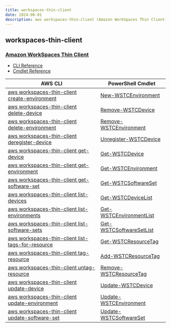 ```yaml
---
title: workspaces-thin-client
date: 2024-06-01
description: aws workspaces-thin-client (Amazon WorkSpaces Thin Client) command/cmdlet list.
---
```


## workspaces-thin-client

### [Amazon WorkSpaces Thin Client](https://aws.amazon.com/workspaces/thin-client/)

* [CLI Reference](https://awscli.amazonaws.com/v2/documentation/api/latest/reference/workspaces-thin-client/index.html)
* [Cmdlet Reference](https://docs.aws.amazon.com/powershell/latest/reference/items/WorkSpacesThinClient_cmdlets.html)

|AWS CLI|PowerShell Cmdlet|
|----|----|
|[aws workspaces-thin-client create-environment](https://awscli.amazonaws.com/v2/documentation/api/latest/reference/workspaces-thin-client/create-environment.html)|[New-WSTCEnvironment](https://docs.aws.amazon.com/powershell/latest/reference/items/New-WSTCEnvironment.html)|
|[aws workspaces-thin-client delete-device](https://awscli.amazonaws.com/v2/documentation/api/latest/reference/workspaces-thin-client/delete-device.html)|[Remove-WSTCDevice](https://docs.aws.amazon.com/powershell/latest/reference/items/Remove-WSTCDevice.html)|
|[aws workspaces-thin-client delete-environment](https://awscli.amazonaws.com/v2/documentation/api/latest/reference/workspaces-thin-client/delete-environment.html)|[Remove-WSTCEnvironment](https://docs.aws.amazon.com/powershell/latest/reference/items/Remove-WSTCEnvironment.html)|
|[aws workspaces-thin-client deregister-device](https://awscli.amazonaws.com/v2/documentation/api/latest/reference/workspaces-thin-client/deregister-device.html)|[Unregister-WSTCDevice](https://docs.aws.amazon.com/powershell/latest/reference/items/Unregister-WSTCDevice.html)|
|[aws workspaces-thin-client get-device](https://awscli.amazonaws.com/v2/documentation/api/latest/reference/workspaces-thin-client/get-device.html)|[Get-WSTCDevice](https://docs.aws.amazon.com/powershell/latest/reference/items/Get-WSTCDevice.html)|
|[aws workspaces-thin-client get-environment](https://awscli.amazonaws.com/v2/documentation/api/latest/reference/workspaces-thin-client/get-environment.html)|[Get-WSTCEnvironment](https://docs.aws.amazon.com/powershell/latest/reference/items/Get-WSTCEnvironment.html)|
|[aws workspaces-thin-client get-software-set](https://awscli.amazonaws.com/v2/documentation/api/latest/reference/workspaces-thin-client/get-software-set.html)|[Get-WSTCSoftwareSet](https://docs.aws.amazon.com/powershell/latest/reference/items/Get-WSTCSoftwareSet.html)|
|[aws workspaces-thin-client list-devices](https://awscli.amazonaws.com/v2/documentation/api/latest/reference/workspaces-thin-client/list-devices.html)|[Get-WSTCDeviceList](https://docs.aws.amazon.com/powershell/latest/reference/items/Get-WSTCDeviceList.html)|
|[aws workspaces-thin-client list-environments](https://awscli.amazonaws.com/v2/documentation/api/latest/reference/workspaces-thin-client/list-environments.html)|[Get-WSTCEnvironmentList](https://docs.aws.amazon.com/powershell/latest/reference/items/Get-WSTCEnvironmentList.html)|
|[aws workspaces-thin-client list-software-sets](https://awscli.amazonaws.com/v2/documentation/api/latest/reference/workspaces-thin-client/list-software-sets.html)|[Get-WSTCSoftwareSetList](https://docs.aws.amazon.com/powershell/latest/reference/items/Get-WSTCSoftwareSetList.html)|
|[aws workspaces-thin-client list-tags-for-resource](https://awscli.amazonaws.com/v2/documentation/api/latest/reference/workspaces-thin-client/list-tags-for-resource.html)|[Get-WSTCResourceTag](https://docs.aws.amazon.com/powershell/latest/reference/items/Get-WSTCResourceTag.html)|
|[aws workspaces-thin-client tag-resource](https://awscli.amazonaws.com/v2/documentation/api/latest/reference/workspaces-thin-client/tag-resource.html)|[Add-WSTCResourceTag](https://docs.aws.amazon.com/powershell/latest/reference/items/Add-WSTCResourceTag.html)|
|[aws workspaces-thin-client untag-resource](https://awscli.amazonaws.com/v2/documentation/api/latest/reference/workspaces-thin-client/untag-resource.html)|[Remove-WSTCResourceTag](https://docs.aws.amazon.com/powershell/latest/reference/items/Remove-WSTCResourceTag.html)|
|[aws workspaces-thin-client update-device](https://awscli.amazonaws.com/v2/documentation/api/latest/reference/workspaces-thin-client/update-device.html)|[Update-WSTCDevice](https://docs.aws.amazon.com/powershell/latest/reference/items/Update-WSTCDevice.html)|
|[aws workspaces-thin-client update-environment](https://awscli.amazonaws.com/v2/documentation/api/latest/reference/workspaces-thin-client/update-environment.html)|[Update-WSTCEnvironment](https://docs.aws.amazon.com/powershell/latest/reference/items/Update-WSTCEnvironment.html)|
|[aws workspaces-thin-client update-software-set](https://awscli.amazonaws.com/v2/documentation/api/latest/reference/workspaces-thin-client/update-software-set.html)|[Update-WSTCSoftwareSet](https://docs.aws.amazon.com/powershell/latest/reference/items/Update-WSTCSoftwareSet.html)|

